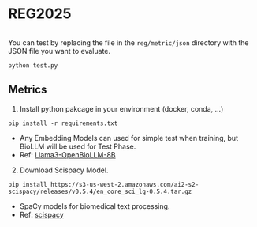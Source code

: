 # REG2025 
<img a=https://github.com/user-attachments/assets/513dbb0b-d30c-4eb5-abbd-c1e3fc7c3234>

You can test by replacing the file in the `reg/metric/json` directory with the JSON file you want to evaluate.

```
python test.py
```

## Metrics
1. Install python pakcage in your environment (docker, conda, ...)
```
pip install -r requirements.txt
```
- Any Embedding Models can used for simple test when training, but BioLLM will be used for Test Phase.
- Ref: <a href=https://huggingface.co/aaditya/Llama3-OpenBioLLM-8B> Llama3-OpenBioLLM-8B </a>

2. Download Scispacy Model.
```
pip install https://s3-us-west-2.amazonaws.com/ai2-s2-scispacy/releases/v0.5.4/en_core_sci_lg-0.5.4.tar.gz
```
- SpaCy models for biomedical text processing.</br>
- Ref: <a href=https://allenai.github.io/scispacy/>scispacy</a>
